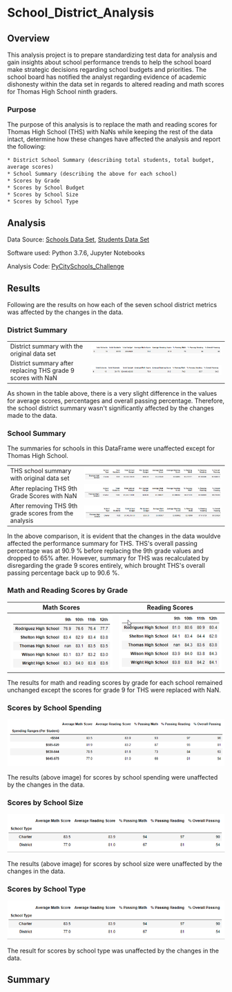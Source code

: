 # School_District_Analysis

## Overview 
This analysis project is to prepare standardizing test data for analysis and gain insights about school performance trends to help the school board make strategic decisions regarding school budgets and priorities. The school board has notified the analyst regarding evidence of academic dishonesty within the data set in regards to altered reading and math scores for Thomas High School ninth graders.

### Purpose 
The purpose of this analysis is to replace the math and reading scores for Thomas High School (THS) with NaNs while keeping the rest of the data intact, determine how these changes have affected the analysis and report the following:

    * District School Summary (describing total students, total budget, average scores)
    * School Summary (describing the above for each school)
    * Scores by Grade
    * Scores by School Budget
    * Scores by School Size
    * Scores by School Type


## Analysis 

Data Source: [Schools Data Set](Resources/school_data.csv),
            [Students Data Set](Resources/student_data.csv)

Software used: Python 3.7.6, Jupyter Notebooks

Analysis Code: [PyCitySchools_Challenge](PyCitySchools_Challenge.ipynb)

## Results

Following are the results on how each of the seven school district metrics was affected by the changes in the data.


### District Summary

|           |          |
|-----------|----------|        
|District summary with the original data set   |![Original School District Summary](Images/School_District_Summary_Original.PNG)|
|District summary after replacing THS grade 9 scores with NaN|![New School District Summary](Images/School_District_Summary_Challenge.PNG)|

As shown in the table above, there is a very slight difference in the values for average scores, percentages and overall passing percentage. Therefore, the school district summary wasn't significantly affected by the changes made to the data. 

### School Summary

The summaries for schools in this DataFrame were unaffected except for Thomas High School.  

|    |    |
|----|----|
|THS school summary with original data set|![Original School Summary](Images/School_Summary_Original.PNG)|
|After replacing THS 9th Grade Scores with NaN|![New School Summary](Images/School_Summary_Challenge.PNG)|
|After removing THS 9th grade scores from the analysis|![After removing Grade 9 from Total Student](Images/School_Summary_ChallengeAfter.PNG)|

In the above comparison, it is evident that the changes in the data wouldve affected the performance summary for THS. THS's overall passing percentage was at 90.9 % before replacing the 9th grade values and dropped to 65% after. However, summary for THS was recalculated by disregarding the grade 9 scores entirely, which brought THS's overall passing percentage back up to 90.6 %.
 
[//]: # "How does replacing the ninth graders’ math and reading scores affect Thomas High School’s performance relative to the other schools?"


### Math and Reading Scores by Grade
| Math Scores | Reading Scores|
|-------------|---------------|
|![Math Scores by Grade after replacing 9th Grade Scores](Images/Math_Scores_by_Grade_New.PNG) | ![Reading Scores by Grade after replacing 9th Grade Scores](Images/Reading_Scores_by_Grade_New.PNG)| 

The results for math and reading scores by grade for each school remained unchanged except the scores for grade 9 for THS were replaced with NaN.
    
### Scores by School Spending
![Scores by School Spending](Images/Scores_by_School_Spending.PNG)

The results (above image) for scores by school spending were unaffected by the changes in the data. 

### Scores by School Size

![Scores by School Size](Images/School_Type_Challenge.PNG)

The results (above image) for scores by school size were unaffected by the changes in the data.

### Scores by School Type

![New School Type Summary](Images/School_Type_Challenge.PNG)

The result for scores by school type was unaffected by the changes in the data.
    

## Summary

[//]: # "Summarize four major changes in the updated school district analysis after reading and math scores for the ninth grade at Thomas High School have been replaced with NaNs.
There is a statement summarizing four major changes to the school district analysis after reading and math scores have been replaced"

### 





### 